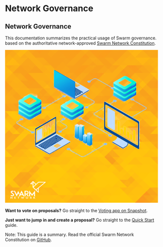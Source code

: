 # Network Governance

## Network Governance

This documentation summarizes the practical usage of Swarm governance. based on the authoritative network-approved [Swarm Network Constitution](https://github.com/swarmfund/networkgovernance/tree/master/swarm_network_constitution).

![](../../.gitbook/assets/swarm-network-governance.png)

**Want to vote on proposals?** Go straight to the [Voting app on Snapshot](https://snapshot.page/#/swarmnetwork.eth). 

**Just want to jump in and create a proposal?** Go straight to the [Quick Start](getting-started.md) guide.

Note: This guide is a summary. Read the official Swarm Network Constitution on [GitHub](https://github.com/swarmfund/networkgovernance/tree/master/swarm_network_constitution).

